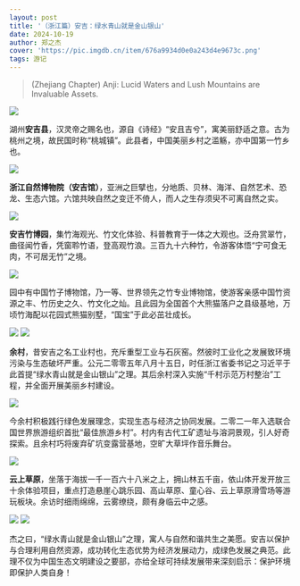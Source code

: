 ```yaml
---
layout: post
title: '（浙江篇）安吉：绿水青山就是金山银山'
date: 2024-10-19
author: 郑之杰
cover: 'https://pic.imgdb.cn/item/676a9934d0e0a243d4e9673c.png'
tags: 游记
---
```


> (Zhejiang Chapter) Anji: Lucid Waters and Lush Mountains are Invaluable Assets.

![](https://pic.imgdb.cn/item/676a9934d0e0a243d4e9673c.png)

湖州**安吉县**，汉灵帝之赐名也，源自《诗经》“安且吉兮”，寓美丽舒适之意。古为桃州之境，故民国时称“桃城镇”。此县者，中国美丽乡村之滥觞，亦中国第一竹乡也。

![](https://pic.imgdb.cn/item/676aa1d6d0e0a243d4e968f8.png)

**浙江自然博物院（安吉馆）**，亚洲之巨擘也，分地质、贝林、海洋、自然艺术、恐龙、生态六馆。六馆共映自然之变迁不倚人，而人之生存须臾不可离自然之实。

![](https://pic.imgdb.cn/item/676aa1d7d0e0a243d4e968fa.png)

**安吉竹博园**，集竹海观光、竹文化体验、科普教育于一体之大观也。泛舟赏翠竹，曲径闻竹香，凭窗聆竹语，登高观竹浪。三百九十六种竹，令游客体悟“宁可食无肉，不可居无竹”之境。

![](https://pic.imgdb.cn/item/676aa43ad0e0a243d4e969ba.png)

园中有中国竹子博物馆，乃一等、世界领先之竹专业博物馆，使游客亲感中国竹资源之丰、竹历史之久、竹文化之灿。且此园为全国首个大熊猫落户之县级基地，万顷竹海配以花园式熊猫别墅，“国宝”于此必茁壮成长。

![](https://pic.imgdb.cn/item/676aa439d0e0a243d4e969b9.png)
![](https://pic.imgdb.cn/item/676aa43ad0e0a243d4e969bb.png)

**余村**，昔安吉之名工业村也，充斥重型工业与石灰窑。然彼时工业化之发展致环境污染与生态破坏严重。公元二零零五年八月十五日，时任浙江省委书记之习近平于此首提“绿水青山就是金山银山”之理。其后余村深入实施“千村示范万村整治”工程，并全面开展美丽乡村建设。

![](https://pic.imgdb.cn/item/676aa1ffd0e0a243d4e96902.png)

今余村积极践行绿色发展理念，实现生态与经济之协同发展。二零二一年入选联合国世界旅游组织首批“最佳旅游乡村”。村内有古代工矿遗址与溶洞景观，引人好奇探索。且余村巧将废弃矿坑变露营基地，空旷大草坪作音乐舞台。

![](https://pic.imgdb.cn/item/676aa1d6d0e0a243d4e968f9.png)

**云上草原**，坐落于海拔一千一百六十八米之上，拥山林五千亩，依山体开发开放三十余体验项目，重点打造悬崖心跳乐园、高山草原、童心谷、云上草原滑雪场等游玩板块。余访时细雨绵绵，云雾缭绕，颇有身临云中之感。

![](https://pic.imgdb.cn/item/676aa200d0e0a243d4e96904.png)
![](https://pic.imgdb.cn/item/676aa200d0e0a243d4e96903.png)

杰之曰，“绿水青山就是金山银山”之理，寓人与自然和谐共生之美愿。安吉以保护与合理利用自然资源，成功转化生态优势为经济发展动力，成绿色发展之典范。此理不仅为中国生态文明建设之要部，亦给全球可持续发展带来深刻启示：保护环境即保护人类自身！